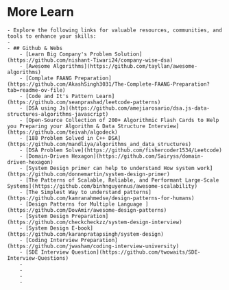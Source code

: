# More Learn
	- Explore the following links for valuable resources, communities, and tools to enhance your skills:
	-
	- ## Github & Webs
		- [Learn Big Company's Problem Solution](https://github.com/nishant-Tiwari24/company-wise-dsa)
		- [Awesome Algorithms](https://github.com/tayllan/awesome-algorithms)
		- [Complate FAANG Preparation](https://github.com/AkashSingh3031/The-Complete-FAANG-Preparation?tab=readme-ov-file)
		- [Code and It's Pattern Learn](https://github.com/seanprashad/leetcode-patterns)
		- [DSA using Js](https://github.com/amejiarosario/dsa.js-data-structures-algorithms-javascript)
		- [Open-Source Collection of 200+ Algorithmic Flash Cards to Help you Preparing your Algorithm & Data Structure Interview](https://github.com/teivah/algodeck)
		- [188 Problem Solved in C++ DSA](https://github.com/mandliya/algorithms_and_data_structures)
		- [DSA Problem Solve](https://github.com/fishercoder1534/Leetcode)
		- [Domain-Driven Hexagon](https://github.com/Sairyss/domain-driven-hexagon)
		- [System Design primer can help to understand How system work](https://github.com/donnemartin/system-design-primer)
		- [The Patterns of Scalable, Reliable, and Performant Large-Scale Systems](https://github.com/binhnguyennus/awesome-scalability)
		- [The Simplest Way to understand patterns](https://github.com/kamranahmedse/design-patterns-for-humans)
		- [Design Patterns for Multiple Language ](https://github.com/DovAmir/awesome-design-patterns)
		- [System Design Preparation](https://github.com/checkcheckzz/system-design-interview)
		- [System Design E-book](https://github.com/karanpratapsingh/system-design)
		- [Coding Interview Preparation](https://github.com/jwasham/coding-interview-university)
		- [SDE Interview Question](https://github.com/twowaits/SDE-Interview-Questions)
		-
		-
		-
		-